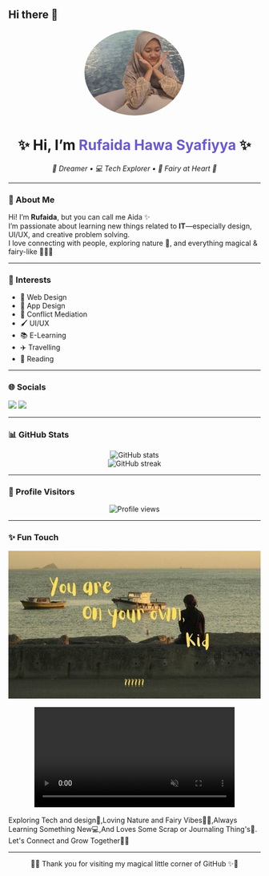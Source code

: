 ## Hi there 👋

<!--
**rufaidahawa30-hue/rufaidahawa30-hue** is a ✨ _special_ ✨ repository because its `README.md` (this file) appears on your GitHub profile.

Here are some ideas to get you started:

- 🔭 I’m currently working on ...
- 🌱 I’m currently learning ...
- 👯 I’m looking to collaborate on ...
- 🤔 I’m looking for help with ...
- 💬 Ask me about ...
- 📫 How to reach me: ...
- 😄 Pronouns: ...
- ⚡ Fun fact: ...
-->
<!-- Profile README for GitHub -->

<p align="center">
  <img src="Rufai.png" alt="Profile Picture" width="200" style="border-radius:50%">
</p>

<h1 align="center">✨ Hi, I’m <span style="color:#6A5ACD;">Rufaida Hawa Syafiyya</span> ✨</h1>

<p align="center">
  <em>🌿 Dreamer • 💻 Tech Explorer • 🧚 Fairy at Heart 🌸</em>
</p>

---

### 🌸 About Me  
Hi! I’m **Rufaida**, but you can call me Aida ✨  
I’m passionate about learning new things related to **IT**—especially design, UI/UX, and creative problem solving.  
I love connecting with people, exploring nature 🍃, and everything magical & fairy-like 🧚‍♀️🌙  

---

### 🌟 Interests
- 🎨 Web Design  
- 📱 App Design  
- 🤝 Conflict Mediation  
- 🖌️ UI/UX  
- 📚 E-Learning  
- ✈️ Travelling  
- 📖 Reading  

---

### 🌐 Socials
<p align="left">
  <a href="https://www.tiktok.com/@aldcrinae"><img src="https://img.shields.io/badge/TikTok-000000?style=for-the-badge&logo=tiktok&logoColor=white"/></a>
  <a href="https://instagram.com/rufaidahws"><img src="https://img.shields.io/badge/Instagram-E4405F?style=for-the-badge&logo=instagram&logoColor=white"/></a>
</p>

---

### 📊 GitHub Stats
<p align="center">
  <img src="https://github-readme-stats.vercel.app/api?username=rufaidahawa30-hue&show_icons=true&theme=tokyonight&hide_border=true" alt="GitHub stats"/><br>
  <img src="https://github-readme-streak-stats.herokuapp.com/?user=rufaidahawa30-hue&theme=tokyonight&hide_border=true" alt="GitHub streak"/>
</p>

---

### 👀 Profile Visitors
<p align="center">
  <img src="https://komarev.com/ghpvc/?username=rufaidahawa30-hue&label=Profile%20views&color=6A5ACD&style=for-the-badge" alt="Profile views"/>
</p>

---

### ✨ Fun Touch
<p align="center">
  <img src="pin.jpg"font=Fira+Code&size=22&pause=1000&color=6A5ACD&center=true&vCenter=true&width=600&lines=Exploring+Tech+and+Design+🌸;Loving+Nature+and+Fairy+Vibes+🧚‍♀️;Always+Learning+Something+New+💻;and+some+scrap+or+journaling+thing's;Let's+Connect+and+Grow+Together">
  
</p>
<!-- Embed MP4 Video -->
<p align="center">
  <video src="aida1.mp4" width="400" controls autoplay loop muted>
    Loves all part of self🧚‍♀️
  </video>
</p>

Exploring Tech and design🌸,Loving Nature and Fairy Vibes🧚‍♀️,Always Learning Something New💻,And Loves Some Scrap or Journaling Thing's🌸.
Let's Connect and Grow Together🧚‍♀️

---

<p align="center">🌙✨ Thank you for visiting my magical little corner of GitHub ✨🌙</p>
